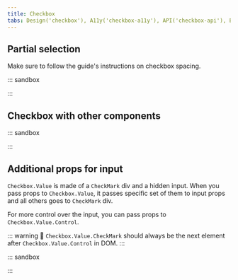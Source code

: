 ```yaml
---
title: Checkbox
tabs: Design('checkbox'), A11y('checkbox-a11y'), API('checkbox-api'), Example('checkbox-code'), Changelog('checkbox-changelog')
---
```


## Partial selection

Make sure to follow the guide's instructions on checkbox spacing.

::: sandbox

<script lang="tsx">
  export Demo from './examples/partial_selection.tsx';
</script>

:::

## Checkbox with other components

::: sandbox

<script lang="tsx">
  export Demo from './examples/checkbox_with_other_components.tsx';
</script>

:::

## Additional props for input

`Checkbox.Value` is made of a `CheckMark` div and a hidden input. When you pass props to `Checkbox.Value`, it passes specific set of them to input props and all others goes to `CheckMark` div. 

For more control over the input, you can pass props to `Checkbox.Value.Control`.

::: warning
:rotating_light: `Checkbox.Value.CheckMark` should always be the next element after `Checkbox.Value.Control` in DOM.
:::

::: sandbox

<script lang="tsx">
  export Demo from './examples/additional_props_for_input.tsx';
</script>

:::